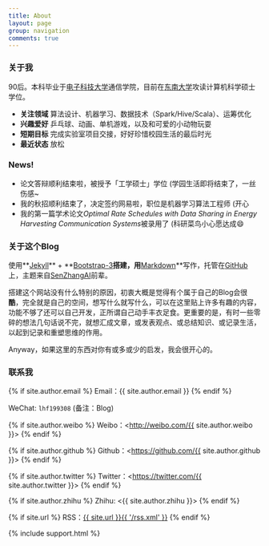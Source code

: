 ```yaml
---
title: About
layout: page
group: navigation
comments: true
---
```


### 关于我

90后。本科毕业于[电子科技大学](http://www.uestc.edu.cn/)通信学院，目前在[东南大学](http://www.seu.edu.cn/)攻读计算机科学硕士学位。

- **关注领域** 算法设计、机器学习、数据技术（Spark/Hive/Scala）、运筹优化
- **兴趣爱好** 乒乓球、动画、单机游戏，以及和可爱的小动物玩耍
- **短期目标** 完成实验室项目交接，好好珍惜校园生活的最后时光
- **最近状态** 放松

### News!

- 论文答辩顺利结束啦，被授予「工学硕士」学位 (学园生活即将结束了，一丝伤感~
- 我的秋招顺利结束了，决定签约网易啦，职位是机器学习算法工程师 (开心
- 我的第一篇学术论文*Optimal Rate Schedules with Data Sharing in Energy Harvesting Communication Systems*被录用了 (科研菜鸟小心愿达成:smile:

### 关于这个Blog
使用**[Jekyll](https://jekyllrb.com/)** + **[Bootstrap-3](http://v3.bootcss.com/)**搭建，用**[Markdown](http://sspai.com/25137)**写作，托管在[GitHub](https://github.com/mioopoi/mioopoi.github.io)上，主题来自[SenZhangAI](https://github.com/SenZhangAI/senzhangai.github.com)前辈。

搭建这个网站没有什么特别的原因，初衷大概是觉得有个属于自己的Blog会很**酷**，完全就是自己的空间，想写什么就写什么，可以在这里贴上许多有趣的内容，功能不够了还可以自己开发，正所谓自己动手丰衣足食。更重要的是，有时一些零碎的想法几句话说不完，就想汇成文章，或发表观点、或总结知识、或记录生活，以起到记录和重塑思维的作用。

Anyway，如果这里的东西对你有或多或少的启发，我会很开心的。


### 联系我

{% if site.author.email %}
Email：{{ site.author.email }}
{% endif %}

WeChat: `lhf199308` (备注：Blog)

{% if site.author.weibo %}
Weibo：<http://weibo.com/{{ site.author.weibo }}>
{% endif %}

{% if site.author.github %}
Github：<https://github.com/{{ site.author.github }}>
{% endif %}

{% if site.author.twitter %}
Twitter：<https://twitter.com/{{ site.author.twitter }}>
{% endif %}

{% if site.author.zhihu %}
Zhihu: <{{ site.author.zhihu }}>
{% endif %}

{% if site.url %}
RSS：[{{ site.url }}{{ '/rss.xml' }}](/rss.xml)
{% endif %}

{% include support.html %}
